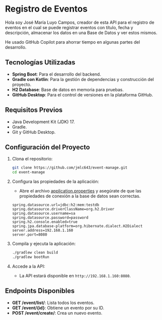 <h1>Registro de Eventos</h1>

Hola soy José María Luyo Campos, creador de esta API para el registro de eventos en el cual se puede registrar eventos con título, fecha y descripción, almacenar los datos en una Base de Datos y ver estos mismos.

He usado GitHub Copilot para ahorrar tiempo en algunas partes del desarrollo.

## Tecnologías Utilizadas

- **Spring Boot**: Para el desarrollo del backend.
- **Gradle con Kotlin**: Para la gestión de dependencias y construcción del proyecto.
- **H2 Database**: Base de datos en memoria para pruebas.
- **GitHub Desktop**: Para el control de versiones en la plataforma GitHub.

## Requisitos Previos

- Java Development Kit (JDK) 17.
- Gradle.
- Git y GitHub Desktop.

## Configuración del Proyecto

1. Clona el repositorio:

    ```sh
    git clone https://github.com/jmlc643/event-manage.git
    cd event-manage
    ```

2. Configura las propiedades de la aplicación:

    - Abre el archivo [application.properties](http://_vscodecontentref_/1) y asegúrate de que las propiedades de conexión a la base de datos sean correctas.

    ```properties
    spring.datasource.url=jdbc:h2:mem:testdb
    spring.datasource.driverClassName=org.h2.Driver
    spring.datasource.username=sa
    spring.datasource.password=password
    spring.h2.console.enabled=true
    spring.jpa.database-platform=org.hibernate.dialect.H2Dialect
    server.address=192.168.1.160
    server.port=8080
    ```

3. Compila y ejecuta la aplicación:

    ```sh
    ./gradlew clean build
    ./gradlew bootRun
    ```

4. Accede a la API:

    - La API estará disponible en `http://192.168.1.160:8080`.

## Endpoints Disponibles

- **GET /event/list/**: Lista todos los eventos.
- **GET /event/{id}**: Obtiene un evento por su ID.
- **POST /event/create/**: Crea un nuevo evento.